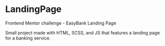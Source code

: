 # LandingPage
 Frontend Mentor challenge - EasyBank Landing Page

Small project made with HTML, SCSS, and JS that features a landing page for a banking service.
